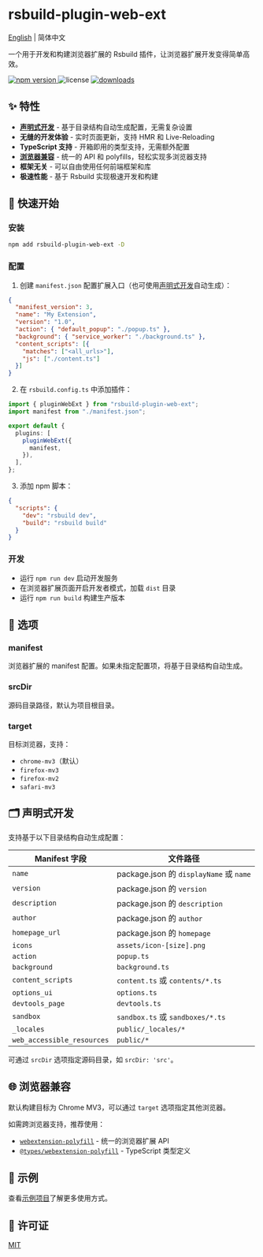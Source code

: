 # rsbuild-plugin-web-ext

[English](./README.md) | 简体中文

一个用于开发和构建浏览器扩展的 Rsbuild 插件，让浏览器扩展开发变得简单高效。

<p>
  <a href="https://npmjs.com/package/rsbuild-plugin-web-ext">
   <img src="https://img.shields.io/npm/v/rsbuild-plugin-web-ext?style=flat-square&colorA=564341&colorB=EDED91" alt="npm version" />
  </a>
  <img src="https://img.shields.io/badge/License-MIT-blue.svg?style=flat-square&colorA=564341&colorB=EDED91" alt="license" />
  <a href="https://npmcharts.com/compare/rsbuild-plugin-web-ext?minimal=true"><img src="https://img.shields.io/npm/dm/rsbuild-plugin-web-ext.svg?style=flat-square&colorA=564341&colorB=EDED91" alt="downloads" /></a>
</p>

## ✨ 特性

- **[声明式开发](#declarative-development)** - 基于目录结构自动生成配置，无需复杂设置
- **无缝的开发体验** - 实时页面更新，支持 HMR 和 Live-Reloading
- **TypeScript 支持** - 开箱即用的类型支持，无需额外配置
- **[浏览器兼容](#browser-compatibility)** - 统一的 API 和 polyfills，轻松实现多浏览器支持
- **框架无关** - 可以自由使用任何前端框架和库
- **极速性能** - 基于 Rsbuild 实现极速开发和构建

## 🚀 快速开始

### 安装

```bash
npm add rsbuild-plugin-web-ext -D
```

### 配置

1. 创建 `manifest.json` 配置扩展入口（也可使用[声明式开发](#declarative-development)自动生成）：

```json
{
  "manifest_version": 3,
  "name": "My Extension",
  "version": "1.0",
  "action": { "default_popup": "./popup.ts" },
  "background": { "service_worker": "./background.ts" },
  "content_scripts": [{ 
    "matches": ["<all_urls>"], 
    "js": ["./content.ts"] 
  }]
}
```

2. 在 `rsbuild.config.ts` 中添加插件：

```ts
import { pluginWebExt } from "rsbuild-plugin-web-ext";
import manifest from "./manifest.json";

export default {
  plugins: [
    pluginWebExt({
      manifest,
    }),
  ],
};
```

3. 添加 npm 脚本：

```json
{
  "scripts": {
    "dev": "rsbuild dev",
    "build": "rsbuild build"
  }
}
```

### 开发

- 运行 `npm run dev` 启动开发服务
- 在浏览器扩展页面开启开发者模式，加载 `dist` 目录
- 运行 `npm run build` 构建生产版本

## 📖 选项

### manifest

浏览器扩展的 manifest 配置。如果未指定配置项，将基于目录结构自动生成。

### srcDir

源码目录路径，默认为项目根目录。

### target

目标浏览器，支持：
- `chrome-mv3`（默认）
- `firefox-mv3` 
- `firefox-mv2`
- `safari-mv3`

<h2 id="declarative-development">🗂️ 声明式开发</h2>

支持基于以下目录结构自动生成配置：

| Manifest 字段 | 文件路径 |
|--------------|---------|
| `name` | package.json 的 `displayName` 或 `name` |
| `version` | package.json 的 `version` |
| `description` | package.json 的 `description` |
| `author` | package.json 的 `author` |
| `homepage_url` | package.json 的 `homepage` |
| `icons` | `assets/icon-[size].png` |
| `action` | `popup.ts` |
| `background` | `background.ts` |
| `content_scripts` | `content.ts` 或 `contents/*.ts` |
| `options_ui` | `options.ts` |
| `devtools_page` | `devtools.ts` |
| `sandbox` | `sandbox.ts` 或 `sandboxes/*.ts` |
| `_locales` | `public/_locales/*` |
| `web_accessible_resources` | `public/*` |

可通过 `srcDir` 选项指定源码目录，如 `srcDir: 'src'`。

<h2 id="browser-compatibility">🌐 浏览器兼容</h2>

默认构建目标为 Chrome MV3，可以通过 `target` 选项指定其他浏览器。

如需跨浏览器支持，推荐使用：

- [`webextension-polyfill`](https://www.npmjs.com/package/webextension-polyfill) - 统一的浏览器扩展 API
- [`@types/webextension-polyfill`](https://www.npmjs.com/package/@types/webextension-polyfill) - TypeScript 类型定义

## 📝 示例

查看[示例项目](./examples/)了解更多使用方式。

## 📄 许可证

[MIT](./LICENSE)
